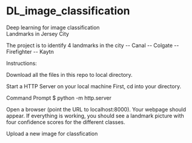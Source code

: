 # DL_image_classification  
Deep learning for image classification  
Landmarks in Jersey City  

The project is to identify 4 landmarks in the city
-- Canal
-- Colgate
-- Firefighter
-- Kaytn

Instructions:  

Download all the files in this repo to local directory.

Start a HTTP Server on your local machine First, cd into your directory.  

Command Prompt $ python -m http.server  

Open a browser (point the URL to localhost:8000). Your webpage should appear. If everything is working, you should see a landmark picture with four confidence scores for the different classes. 

Upload a new image for classfication
